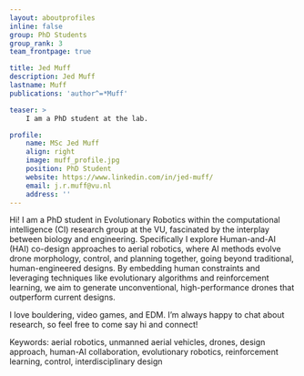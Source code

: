 ```yaml
---
layout: aboutprofiles
inline: false
group: PhD Students
group_rank: 3
team_frontpage: true

title: Jed Muff
description: Jed Muff
lastname: Muff
publications: 'author^=*Muff'

teaser: >
    I am a PhD student at the lab.

profile:
    name: MSc Jed Muff
    align: right
    image: muff_profile.jpg
    position: PhD Student
    website: https://www.linkedin.com/in/jed-muff/
    email: j.r.muff@vu.nl
    address: ''
---
```


Hi! I am a PhD student in Evolutionary Robotics within the computational intelligence (CI) research group at the VU, fascinated by the interplay between biology and engineering. Specifically I explore Human-and-AI (HAI) co-design approaches to aerial robotics, where AI methods evolve drone morphology, control, and planning together, going beyond traditional, human-engineered designs. By embedding human constraints and leveraging techniques like evolutionary algorithms and reinforcement learning, we aim to generate unconventional, high-performance drones that outperform current designs.

I love bouldering, video games, and EDM. I’m always happy to chat about research, so feel free to come say hi and connect!

Keywords: aerial robotics, unmanned aerial vehicles, drones, design approach, human-AI collaboration, evolutionary robotics, reinforcement learning, control, interdisciplinary design
